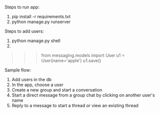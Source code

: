 Steps to run app:
1. pip install -r requirements.txt
2. python manage.py runserver

Steps to add users:
1. python manage.py shell
2. 
>>> from messaging.models import User
>>> u1 = User(name='apple')
>>> u1.save()

Sample flow:
1. Add users in the db
2. In the app, choose a user
3. Create a new group and start a conversation
4. Start a direct message from a group chat by clicking on another user's name 
5. Reply to a message to start a thread or view an existing thread
